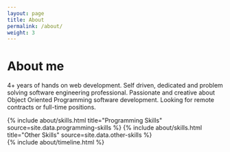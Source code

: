 ```yaml
---
layout: page
title: About
permalink: /about/
weight: 3
---
```


# **About me**
4+ years of hands on web development. Self driven, dedicated and problem solving software engineering professional. Passionate and creative about Object Oriented Programming software development. Looking for remote contracts or full-time positions.

<div class="row">
{% include about/skills.html title="Programming Skills" source=site.data.programming-skills %}
{% include about/skills.html title="Other Skills" source=site.data.other-skills %}
</div>

<div class="row">
{% include about/timeline.html %}
</div>